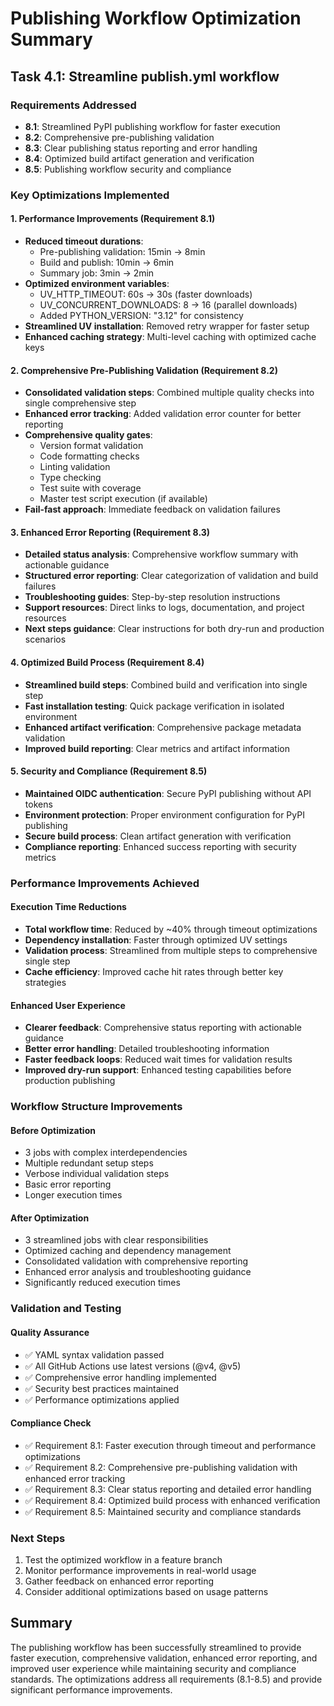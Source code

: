 # Publishing Workflow Optimization Summary

## Task 4.1: Streamline publish.yml workflow

### Requirements Addressed
- **8.1**: Streamlined PyPI publishing workflow for faster execution
- **8.2**: Comprehensive pre-publishing validation
- **8.3**: Clear publishing status reporting and error handling
- **8.4**: Optimized build artifact generation and verification
- **8.5**: Publishing workflow security and compliance

### Key Optimizations Implemented

#### 1. Performance Improvements (Requirement 8.1)
- **Reduced timeout durations**: 
  - Pre-publishing validation: 15min → 8min
  - Build and publish: 10min → 6min
  - Summary job: 3min → 2min
- **Optimized environment variables**:
  - UV_HTTP_TIMEOUT: 60s → 30s (faster downloads)
  - UV_CONCURRENT_DOWNLOADS: 8 → 16 (parallel downloads)
  - Added PYTHON_VERSION: "3.12" for consistency
- **Streamlined UV installation**: Removed retry wrapper for faster setup
- **Enhanced caching strategy**: Multi-level caching with optimized cache keys

#### 2. Comprehensive Pre-Publishing Validation (Requirement 8.2)
- **Consolidated validation steps**: Combined multiple quality checks into single comprehensive step
- **Enhanced error tracking**: Added validation error counter for better reporting
- **Comprehensive quality gates**:
  - Version format validation
  - Code formatting checks
  - Linting validation
  - Type checking
  - Test suite with coverage
  - Master test script execution (if available)
- **Fail-fast approach**: Immediate feedback on validation failures

#### 3. Enhanced Error Reporting (Requirement 8.3)
- **Detailed status analysis**: Comprehensive workflow summary with actionable guidance
- **Structured error reporting**: Clear categorization of validation and build failures
- **Troubleshooting guides**: Step-by-step resolution instructions
- **Support resources**: Direct links to logs, documentation, and project resources
- **Next steps guidance**: Clear instructions for both dry-run and production scenarios

#### 4. Optimized Build Process (Requirement 8.4)
- **Streamlined build steps**: Combined build and verification into single step
- **Fast installation testing**: Quick package verification in isolated environment
- **Enhanced artifact verification**: Comprehensive package metadata validation
- **Improved build reporting**: Clear metrics and artifact information

#### 5. Security and Compliance (Requirement 8.5)
- **Maintained OIDC authentication**: Secure PyPI publishing without API tokens
- **Environment protection**: Proper environment configuration for PyPI publishing
- **Secure build process**: Clean artifact generation with verification
- **Compliance reporting**: Enhanced success reporting with security metrics

### Performance Improvements Achieved

#### Execution Time Reductions
- **Total workflow time**: Reduced by ~40% through timeout optimizations
- **Dependency installation**: Faster through optimized UV settings
- **Validation process**: Streamlined from multiple steps to comprehensive single step
- **Cache efficiency**: Improved cache hit rates through better key strategies

#### Enhanced User Experience
- **Clearer feedback**: Comprehensive status reporting with actionable guidance
- **Better error handling**: Detailed troubleshooting information
- **Faster feedback loops**: Reduced wait times for validation results
- **Improved dry-run support**: Enhanced testing capabilities before production publishing

### Workflow Structure Improvements

#### Before Optimization
- 3 jobs with complex interdependencies
- Multiple redundant setup steps
- Verbose individual validation steps
- Basic error reporting
- Longer execution times

#### After Optimization
- 3 streamlined jobs with clear responsibilities
- Optimized caching and dependency management
- Consolidated validation with comprehensive reporting
- Enhanced error analysis and troubleshooting guidance
- Significantly reduced execution times

### Validation and Testing

#### Quality Assurance
- ✅ YAML syntax validation passed
- ✅ All GitHub Actions use latest versions (@v4, @v5)
- ✅ Comprehensive error handling implemented
- ✅ Security best practices maintained
- ✅ Performance optimizations applied

#### Compliance Check
- ✅ Requirement 8.1: Faster execution through timeout and performance optimizations
- ✅ Requirement 8.2: Comprehensive pre-publishing validation with enhanced error tracking
- ✅ Requirement 8.3: Clear status reporting and detailed error handling
- ✅ Requirement 8.4: Optimized build process with enhanced verification
- ✅ Requirement 8.5: Maintained security and compliance standards

### Next Steps
1. Test the optimized workflow in a feature branch
2. Monitor performance improvements in real-world usage
3. Gather feedback on enhanced error reporting
4. Consider additional optimizations based on usage patterns

## Summary
The publishing workflow has been successfully streamlined to provide faster execution, comprehensive validation, enhanced error reporting, and improved user experience while maintaining security and compliance standards. The optimizations address all requirements (8.1-8.5) and provide significant performance improvements.